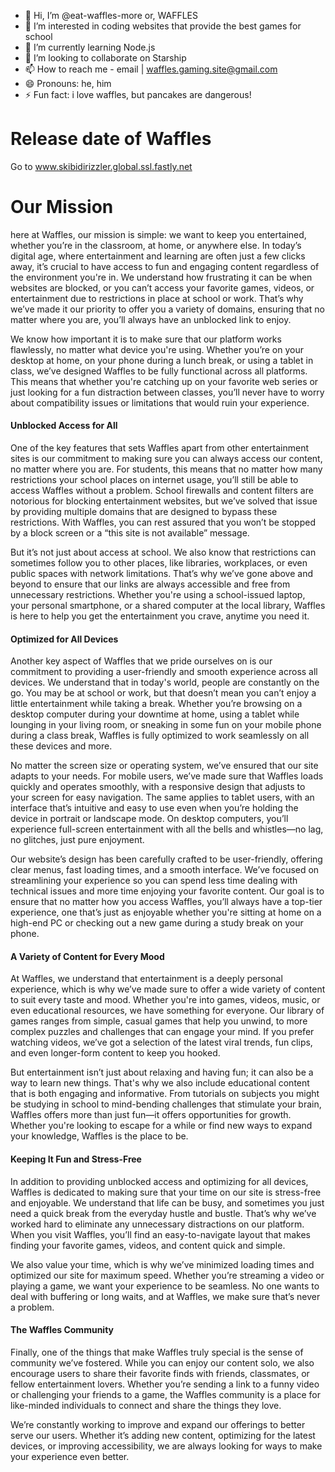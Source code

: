 - 👋 Hi, I’m @eat-waffles-more or, WAFFLES
- 👀 I’m interested in coding websites that provide the best games for school
- 🌱 I’m currently learning Node.js
- 💞️ I’m looking to collaborate on Starship
- 📫 How to reach me - email | waffles.gaming.site@gmail.com
- 😄 Pronouns: he, him
- ⚡ Fun fact: i love waffles, but pancakes are dangerous!

# Release date of Waffles

Go to www.skibidirizzler.global.ssl.fastly.net

# Our Mission

here at Waffles, our mission is simple: we want to keep you entertained, whether you’re in the classroom, at home, or anywhere else. In today’s digital age, where entertainment and learning are often just a few clicks away, it’s crucial to have access to fun and engaging content regardless of the environment you're in. We understand how frustrating it can be when websites are blocked, or you can’t access your favorite games, videos, or entertainment due to restrictions in place at school or work. That’s why we’ve made it our priority to offer you a variety of domains, ensuring that no matter where you are, you’ll always have an unblocked link to enjoy.

We know how important it is to make sure that our platform works flawlessly, no matter what device you're using. Whether you’re on your desktop at home, on your phone during a lunch break, or using a tablet in class, we’ve designed Waffles to be fully functional across all platforms. This means that whether you're catching up on your favorite web series or just looking for a fun distraction between classes, you’ll never have to worry about compatibility issues or limitations that would ruin your experience.

#### Unblocked Access for All

One of the key features that sets Waffles apart from other entertainment sites is our commitment to making sure you can always access our content, no matter where you are. For students, this means that no matter how many restrictions your school places on internet usage, you’ll still be able to access Waffles without a problem. School firewalls and content filters are notorious for blocking entertainment websites, but we’ve solved that issue by providing multiple domains that are designed to bypass these restrictions. With Waffles, you can rest assured that you won’t be stopped by a block screen or a “this site is not available” message.

But it’s not just about access at school. We also know that restrictions can sometimes follow you to other places, like libraries, workplaces, or even public spaces with network limitations. That’s why we’ve gone above and beyond to ensure that our links are always accessible and free from unnecessary restrictions. Whether you're using a school-issued laptop, your personal smartphone, or a shared computer at the local library, Waffles is here to help you get the entertainment you crave, anytime you need it.

#### Optimized for All Devices

Another key aspect of Waffles that we pride ourselves on is our commitment to providing a user-friendly and smooth experience across all devices. We understand that in today's world, people are constantly on the go. You may be at school or work, but that doesn’t mean you can’t enjoy a little entertainment while taking a break. Whether you’re browsing on a desktop computer during your downtime at home, using a tablet while lounging in your living room, or sneaking in some fun on your mobile phone during a class break, Waffles is fully optimized to work seamlessly on all these devices and more.

No matter the screen size or operating system, we’ve ensured that our site adapts to your needs. For mobile users, we’ve made sure that Waffles loads quickly and operates smoothly, with a responsive design that adjusts to your screen for easy navigation. The same applies to tablet users, with an interface that’s intuitive and easy to use even when you’re holding the device in portrait or landscape mode. On desktop computers, you’ll experience full-screen entertainment with all the bells and whistles—no lag, no glitches, just pure enjoyment.

Our website’s design has been carefully crafted to be user-friendly, offering clear menus, fast loading times, and a smooth interface. We’ve focused on streamlining your experience so you can spend less time dealing with technical issues and more time enjoying your favorite content. Our goal is to ensure that no matter how you access Waffles, you’ll always have a top-tier experience, one that’s just as enjoyable whether you're sitting at home on a high-end PC or checking out a new game during a study break on your phone.

#### A Variety of Content for Every Mood

At Waffles, we understand that entertainment is a deeply personal experience, which is why we’ve made sure to offer a wide variety of content to suit every taste and mood. Whether you're into games, videos, music, or even educational resources, we have something for everyone. Our library of games ranges from simple, casual games that help you unwind, to more complex puzzles and challenges that can engage your mind. If you prefer watching videos, we’ve got a selection of the latest viral trends, fun clips, and even longer-form content to keep you hooked.

But entertainment isn’t just about relaxing and having fun; it can also be a way to learn new things. That's why we also include educational content that is both engaging and informative. From tutorials on subjects you might be studying in school to mind-bending challenges that stimulate your brain, Waffles offers more than just fun—it offers opportunities for growth. Whether you're looking to escape for a while or find new ways to expand your knowledge, Waffles is the place to be.

#### Keeping It Fun and Stress-Free

In addition to providing unblocked access and optimizing for all devices, Waffles is dedicated to making sure that your time on our site is stress-free and enjoyable. We understand that life can be busy, and sometimes you just need a quick break from the everyday hustle and bustle. That’s why we’ve worked hard to eliminate any unnecessary distractions on our platform. When you visit Waffles, you’ll find an easy-to-navigate layout that makes finding your favorite games, videos, and content quick and simple.

We also value your time, which is why we’ve minimized loading times and optimized our site for maximum speed. Whether you’re streaming a video or playing a game, we want your experience to be seamless. No one wants to deal with buffering or long waits, and at Waffles, we make sure that’s never a problem.

#### The Waffles Community

Finally, one of the things that make Waffles truly special is the sense of community we’ve fostered. While you can enjoy our content solo, we also encourage users to share their favorite finds with friends, classmates, or fellow entertainment lovers. Whether you’re sending a link to a funny video or challenging your friends to a game, the Waffles community is a place for like-minded individuals to connect and share the things they love.

We’re constantly working to improve and expand our offerings to better serve our users. Whether it’s adding new content, optimizing for the latest devices, or improving accessibility, we are always looking for ways to make your experience even better.


